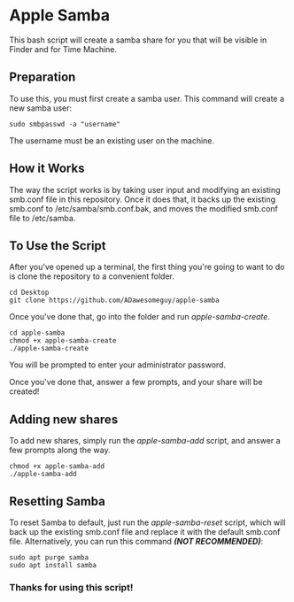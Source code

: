 # Apple Samba
This bash script will create a samba share for you that will be visible in Finder and for Time Machine.

## Preparation ##
To use this, you must first create a samba user. This command will create a new samba user:
```
sudo smbpasswd -a "username"
```
The username must be an existing user on the machine.

## How it Works ##
The way the script works is by taking user input and modifying an existing smb.conf file in this repository. Once it does that, it backs up the existing smb.conf to /etc/samba/smb.conf.bak, and moves the modified smb.conf file to /etc/samba.

## To Use the Script ##
After you've opened up a terminal, the first thing you're going to want to do is clone the repository to a convenient folder.
```
cd Desktop
git clone https://github.com/ADawesomeguy/apple-samba
```
Once you've done that, go into the folder and run _apple-samba-create_.
```
cd apple-samba
chmod +x apple-samba-create
./apple-samba-create
```
You will be prompted to enter your administrator password.

Once you've done that, answer a few prompts, and your share will be created!

## Adding new shares ##
To add new shares, simply run the _apple-samba-add_ script, and answer a few prompts along the way.
```
chmod +x apple-samba-add
./apple-samba-add
```

## Resetting Samba ##
To reset Samba to default, just run the _apple-samba-reset_ script, which will back up the existing smb.conf file and replace it with the default smb.conf file.
Alternatively, you can run this command _**(NOT RECOMMENDED)**_:
```
sudo apt purge samba
sudo apt install samba
```

### Thanks for using this script! ###
